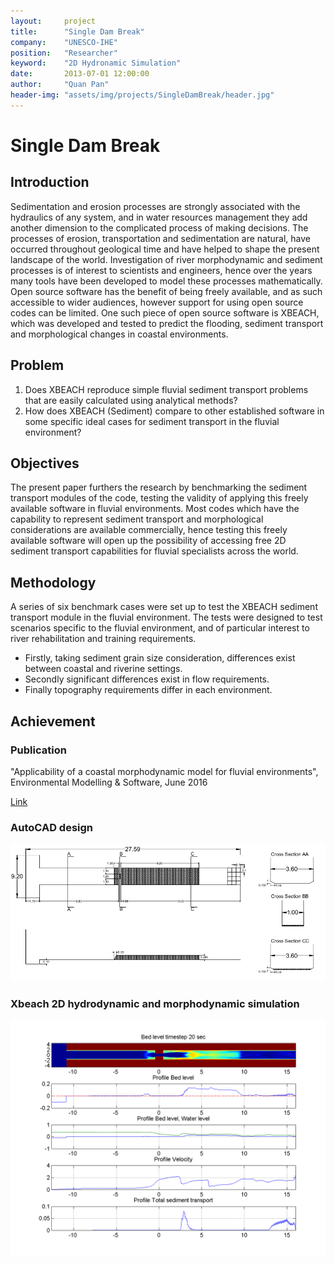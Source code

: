 ```yaml
---
layout:     project
title:      "Single Dam Break"
company:    "UNESCO-IHE"
position:   "Researcher"
keyword:    "2D Hydronamic Simulation"
date:       2013-07-01 12:00:00
author:     "Quan Pan"
header-img: "assets/img/projects/SingleDamBreak/header.jpg"
---
```


# [](#header-1)Single Dam Break

## Introduction

Sedimentation and erosion processes are strongly associated with the hydraulics of any system, and in water resources management they add another dimension to the complicated process of making decisions. The processes of erosion, transportation and sedimentation are natural, have occurred throughout geological time and have helped to shape the present landscape of the world. Investigation of river morphodynamic and sediment processes is of interest to scientists and engineers, hence over the years many tools have been developed to model these processes mathematically. Open source software has the benefit of being freely available, and as such accessible to wider audiences, however support for using open source codes can be limited. One such piece of open source software is XBEACH, which was developed and tested to predict the flooding, sediment transport and morphological changes in coastal environments. 

## Problem

1. Does XBEACH reproduce simple fluvial sediment transport problems that are easily calculated using analytical methods?
2. How does XBEACH (Sediment) compare to other established software in some specific ideal cases for sediment transport in the fluvial environment? 

## Objectives

The present paper furthers the research by benchmarking the sediment transport modules of the code, testing the validity of applying this freely available software in fluvial environments. Most codes which have the capability to represent sediment transport and morphological considerations are available commercially, hence testing this freely available software will open up the possibility of accessing free 2D sediment transport capabilities for fluvial specialists across the world.

## Methodology

A series of six benchmark cases were set up to test the XBEACH sediment transport module in the fluvial environment. The tests were designed to test scenarios specific to the fluvial environment, and of particular interest to river rehabilitation and training requirements.

- Firstly, taking sediment grain size consideration, differences exist between coastal and riverine settings.
- Secondly significant differences exist in flow requirements.
- Finally topography requirements differ in each environment.

## Achievement

### Publication 

"Applicability of a coastal morphodynamic model for fluvial environments", Environmental Modelling & Software, June 2016

[Link](https://www.sciencedirect.com/science/article/abs/pii/S1364815216300366)

### AutoCAD design

![](/assets/img/projects/SingleDamBreak/autoCAD.jpg)

### Xbeach 2D hydrodynamic and morphodynamic simulation

![](/assets/img/projects/SingleDamBreak/bedlevel.png)
